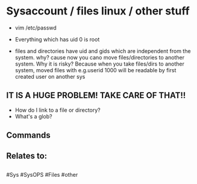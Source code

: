 # Sysaccount / files linux / other stuff

* vim /etc/passwd

* Everything which has uid 0 is root
* files and directories have uid and gids which are independent from the system. why? cause now you cano move files/directories to another system. Why it is risky? Because when you take files/dirs to another system, moved files with e.g.userid 1000 will be readable by first created user on another sys
## IT IS A HUGE PROBLEM! TAKE CARE OF THAT!!
* How do I link to a file or directory?
* What's a glob?

## Commands


## Relates to:

## 

#Sys #SysOPS #Files #other

